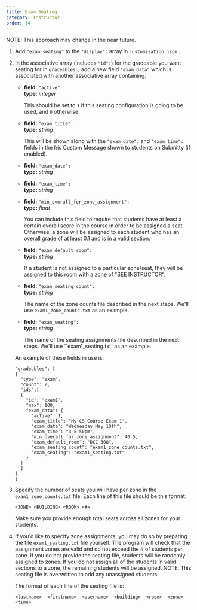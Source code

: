 ```yaml
---
title: Exam Seating
category: Instructor
order: 14
---
```


NOTE: This approach may change in the near future.

1. Add ``"exam_seating"`` to the ``"display":`` array in `customization.json` .

2. In the associative array (includes ``"id":``) for the gradeable you want seating
   for in ``gradeables:``, add a new field ``"exam_data"`` which is associated with another
   associative array containing:

   * **field:** ``"active":``  
     **type:** _integer_  

     This should be set to `1` if this seating configuration is going to be used, and `0` otherwise.

   * **field:** ``"exam_title":``  
     **type:** _string_  

     This will be shown along with the ``"exam_date":`` and ``"exam_time":`` fields in the Iris Custom
     Message shown to students on Submitty (if enabled).

   * **field:** ``"exam_date":``  
     **type:** _string_  

   * **field:** ``"exam_time":``  
     **type:** _string_  

   * **field:** ``"min_overall_for_zone_assignment":``  
     **type:** _float_  

     You can include this field to require that students have at least a certain overall score in the course
     in order to be assigned a seat. Otherwise, a zone will be assigned to each student who has an overall 
     grade of at least 0.1 and is in a valid section.

   * **field:** ``"exam_default_room":``  
     **type:** _string_  

     If a student is not assigned to a particular zone/seat, they will be assigned to this room with a
     zone of "SEE INSTRUCTOR".

   * **field:** ``"exam_seating_count":``  
     **type:** _string_  

     The name of the zone counts file described in the next steps.
     We'll use `exam1_zone_counts.txt` as an example.

   * **field:** ``"exam_seating":``  
     **type:** _string_  

     The name of the seating assignments file described in the next steps.
     We'll use ``exam1_seating.txt` as an example.

   An example of these fields in use is:

   ```
   "gradeables": [
   {
     "type": "exam",
     "count": 2,
     "ids":[
     {
       "id": "exam1",
       "max": 100,
       "exam_data": {
         "active": 1,
         "exam_title": "My CS Course Exam 1",
         "exam_date": "Wednesday May 10th",
         "exam_time": "3-5:50pm",
         "min_overall_for_zone_assignment": 40.5,
         "exam_default_room": "DCC 308",
         "exam_seating_count": "exam1_zone_counts.txt",
         "exam_seating": "exam1_seating.txt"
       }
     }
     ]
   }
   ]
   ```

3. Specify the number of seats you will have per zone in the
   `exam1_zone_counts.txt` file.  Each line of this file should
   be this format:

   ```
   <ZONE> <BUILDING> <ROOM> <#>
   ```

   Make sure you provide enough total seats across all zones for
   your students.


4. If you'd like to specify zone assignments, you may do so by
   preparing the file `exam1_seating.txt` file yourself.  The
   program will check that the assignment zones are valid and do
   not exceed the # of students per zone.  If you do not provide
   the seating file, students will be randomly assigned to zones.
   If you do not assign all of the students in valid sections to a
   zone, the remaining students will be assigned.  NOTE: This
   seating file is overwritten to add any unassigned students.

   The format of each line of the seating file is:
   
   ```
   <lastname>  <firstname>  <username>  <building>  <room>  <zone>  <time>
   ```
